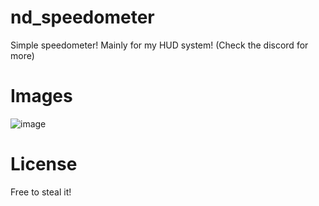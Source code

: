 # nd_speedometer
Simple speedometer! Mainly for my HUD system! (Check the discord for more)
# Images
![image](https://github.com/NightDream-Development/nd_speedometer/assets/68930610/d5dfccc8-d8e0-447c-9c4a-70dbb2e50083)

# License
Free to steal it!
